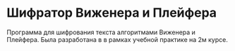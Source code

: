 # Шифратор Виженера и Плейфера

Программа для шифрования текста алгоритмами Виженера и Плейфера.
Была разработана в в рамках учебной практике на 2м курсе.
